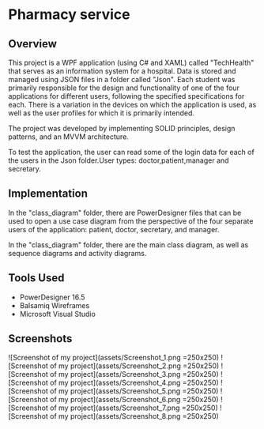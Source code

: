 # Pharmacy service

## Overview

This project is a WPF application (using C# and XAML) called "TechHealth" that serves as an information system for a hospital. Data is stored and managed using JSON files in a folder called "Json". Each student was primarily responsible for the design and functionality of one of the four applications for different users, following the specified specifications for each. There is a variation in the devices on which the application is used, as well as the user profiles for which it is primarily intended.

The project was developed by implementing SOLID principles, design patterns, and an MVVM architecture.

To test the application, the user can read some of the login data for each of the users in the Json folder.User types: doctor,patient,manager and secretary.

## Implementation

In the "class_diagram" folder, there are PowerDesigner files that can be used to open a use case diagram from the perspective of the four separate users of the application: patient, doctor, secretary, and manager.

In the "class_diagram" folder, there are the main class diagram, as well as sequence diagrams and activity diagrams.

## Tools Used

- PowerDesigner 16.5
- Balsamiq Wireframes
- Microsoft Visual Studio

## Screenshots
![Screenshot of my project](assets/Screenshot_1.png =250x250)
![Screenshot of my project](assets/Screenshot_2.png =250x250)
![Screenshot of my project](assets/Screenshot_3.png =250x250)
![Screenshot of my project](assets/Screenshot_4.png =250x250)
![Screenshot of my project](assets/Screenshot_5.png =250x250)
![Screenshot of my project](assets/Screenshot_6.png =250x250)
![Screenshot of my project](assets/Screenshot_7.png =250x250)
![Screenshot of my project](assets/Screenshot_8.png =250x250)

